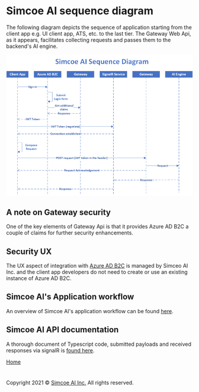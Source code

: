 # Simcoe AI sequence diagram

The following diagram depicts the sequence of application starting from the client app e.g. UI client app, ATS, etc. to the last tier. The Gateway Web Api, as it appears, facilitates collecting requests and passes them to the backend's AI engine.

![simcoe ai sequence diagram](assets/sequence.png)

## A note on Gateway security

One of the key elements of Gateway Api is that it provides Azure AD B2C a couple of claims for further security enhancements.

## Security UX

The UX aspect of integration with [Azure AD B2C](https://azure.microsoft.com/en-us/services/active-directory/external-identities/b2c/) is managed by Simceo AI Inc. and the client app developers do not need to create or use an existing instance of Azure AD B2C.

## Simcoe AI's Application workflow

An overview of Simcoe AI's application workflow can be found [here](app-workflow-overview.md).

## Simcoe AI API documentation

A thorough document of Typescript code, submitted payloads and received responses via signalR is [found here](Requests.md). 

[Home](README.md) 

#

Copyright 2021 &copy; [Simcoe AI Inc.](https://simcoe.ai) All rights reserved.
